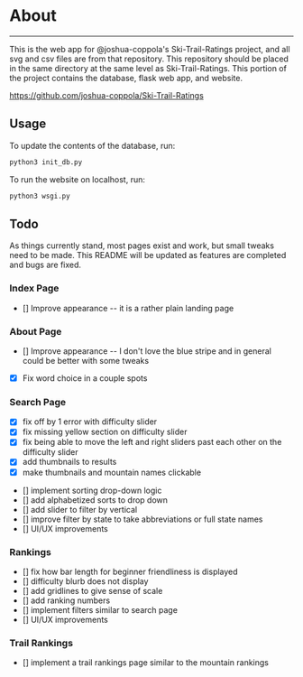 # About

----------
This is the web app for @joshua-coppola's Ski-Trail-Ratings project, and all svg and csv files are from that repository. This repository should be placed in the same directory at the same level as Ski-Trail-Ratings. This portion of the project contains the database, flask web app, and website.

<https://github.com/joshua-coppola/Ski-Trail-Ratings>

## Usage

To update the contents of the database, run:

```bash
python3 init_db.py
```

To run the website on localhost, run:

```bash
python3 wsgi.py
```

## Todo

As things currently stand, most pages exist and work, but small tweaks need to be made. This README will be updated as features are completed and bugs are fixed.

### Index Page

- [] Improve appearance -- it is a rather plain landing page

### About Page

- [] Improve appearance -- I don't love the blue stripe and in general could be better with some tweaks
- [x] Fix word choice in a couple spots

### Search Page

- [x] fix off by 1 error with difficulty slider
- [x] fix missing yellow section on difficulty slider
- [x] fix being able to move the left and right sliders past each other on the difficulty slider
- [x] add thumbnails to results
- [x] make thumbnails and mountain names clickable
- [] implement sorting drop-down logic
- [] add alphabetized sorts to drop down
- [] add slider to filter by vertical
- [] improve filter by state to take abbreviations or full state names
- [] UI/UX improvements

### Rankings

- [] fix how bar length for beginner friendliness is displayed
- [] difficulty blurb does not display
- [] add gridlines to give sense of scale
- [] add ranking numbers
- [] implement filters similar to search page
- [] UI/UX improvements

### Trail Rankings

- [] implement a trail rankings page similar to the mountain rankings
